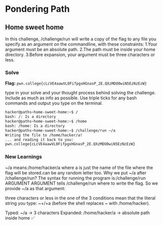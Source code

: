 # Pondering Path

## Home sweet home
In this challenge, /challenge/run will write a copy of the flag to any file you specify as an argument on the commandline, with these constraints:
1.Your argument must be an absolute path.
2.The path must be inside your home directory.
3.Before expansion, your argument must be three characters or less.

### Solve
**Flag:** `pwn.college{cLcVE4aawVL0FifpgxHGnasP_2E.QXzMDO0wiN5EzNzEzW}`

type in your solve and your thought process behind solving the challenge. Include as much as info as possible. Use triple ticks for any bash commands and output you type on the terminal.

```bash
hacker@paths~home-sweet-home:~$ /
bash: /: Is a directory
hacker@paths~home-sweet-home:~$ /home
bash: /home: Is a directory
hacker@paths~home-sweet-home:~$ /challenge/run ~/a
Writing the file to /home/hacker/a!
... and reading it back to you:
pwn.college{cLcVE4aawVL0FifpgxHGnasP_2E.QXzMDO0wiN5EzNzEzW}
```

### New Learnings
~/a means:/home/hacker/a where a is just the name of the file where the flag will be stored.can be any random letter too.
Why we put ~/a after /challenge/run?
The syntax for running the program is:/challenge/run ARGUMENT
ARGUMENT tells /challenge/run where to write the flag.
So we provide ~/a as that argument:

three characters or less in the one of the 3 conditions mean that the literal string you type: ~+/+a (before the shell replaces ~ with /home/hacker).

Typed: ~/a → 3 characters
Expanded: /home/hacker/a → absolute path inside home ✅

